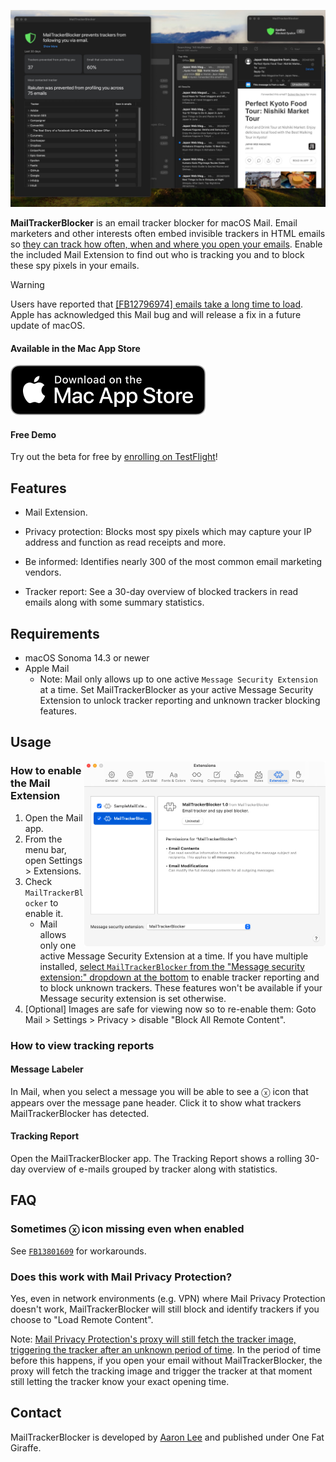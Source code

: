<p align="center">
    <a href="https://apps.apple.com/us/app/mailtrackerblocker/id6450760473">
      <img width="635px" src="Assets/preview.jpg">
    </a>
</p>

**MailTrackerBlocker** is an email tracker blocker for macOS Mail. Email marketers and other interests often embed invisible trackers in HTML emails so [they can track how often, when and where you open your emails](https://notospypixels.com/). Enable the included Mail Extension to find out who is tracking you and to block these spy pixels in your emails.

> [!WARNING]
> Users have reported that [[FB12796974] emails take a long time to load](https://github.com/apparition47/MailTrackerBlockerApp/issues/2). Apple has acknowledged this Mail bug and will release a fix in a future update of macOS.


#### Available in the Mac App Store

[![Mac App Store](Assets/download_mac_app_store.svg)](https://apps.apple.com/us/app/mailtrackerblocker/id6450760473)

#### Free Demo

Try out the beta for free by [enrolling on TestFlight](https://testflight.apple.com/join/cQLJpecQ)!


## Features

- Mail Extension.

- Privacy protection: Blocks most spy pixels which may capture your IP address and function as read receipts and more.

- Be informed: Identifies nearly 300 of the most common email marketing vendors.

- Tracker report: See a 30-day overview of blocked trackers in read emails along with some summary statistics.
  

## Requirements

- macOS Sonoma 14.3 or newer
- Apple Mail
  - Note: Mail only allows up to one active `Message Security Extension` at a time. Set MailTrackerBlocker as your active Message Security Extension to unlock tracker reporting and unknown tracker blocking features.

## Usage

<img align="right" src="Assets/mail_settings.png" width="386px">


### How to enable the Mail Extension

1. Open the Mail app.
1. From the menu bar, open Settings > Extensions.
1. Check `MailTrackerBlocker` to enable it.
    * Mail allows only one active Message Security Extension at a time. If you have multiple installed, [select `MailTrackerBlocker` from the "Message security extension:" dropdown at the bottom](https://github.com/apparition47/MailTrackerBlockerApp/assets/3298414/26238241-fad6-42db-8141-17558aef8826) to enable tracker reporting and to block unknown trackers. These features won't be available if your Message security extension is set otherwise.
1. [Optional] Images are safe for viewing now so to re-enable them: Goto Mail > Settings > Privacy > disable "Block All Remote Content".

### How to view tracking reports

#### Message Labeler

In Mail, when you select a message you will be able to see a ⓧ icon that appears over the message pane header. Click it to show what trackers MailTrackerBlocker has detected.

#### Tracking Report

Open the MailTrackerBlocker app. The Tracking Report shows a rolling 30-day overview of e-mails grouped by tracker along with statistics.


## FAQ

### Sometimes ⓧ icon missing even when enabled

See [`FB13801609`](https://github.com/apparition47/MailTrackerBlockerApp/issues/9) for workarounds.

### Does this work with Mail Privacy Protection?

Yes, even in network environments (e.g. VPN) where Mail Privacy Protection doesn't work, MailTrackerBlocker will still block and identify trackers if you choose to "Load Remote Content".

Note: [Mail Privacy Protection's proxy will still fetch the tracker image, triggering the tracker after an unknown period of time](https://www.mailbutler.io/blog/news/why-apples-mail-privacy-protection-does-not-break-mailbutlers-tracking-feature/). In the period of time before this happens, if you open your email without MailTrackerBlocker, the proxy will fetch the tracking image and trigger the tracker at that moment still letting the tracker know your exact opening time.


## Contact

MailTrackerBlocker is developed by [Aaron Lee](https://x.com/apparition47) and published under One Fat Giraffe.
